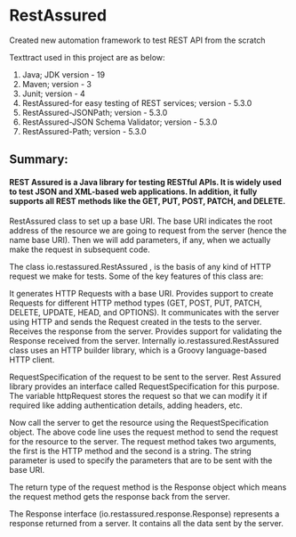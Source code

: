 # RestAssured

Created new automation framework to test REST API from the scratch

Texttract used in this project are as below:
  1. Java; JDK version - 19
  2. Maven; version - 3
  3. Junit; version - 4
  4. RestAssured-for easy testing of REST services; version - 5.3.0
  5. RestAssured-JSONPath; version - 5.3.0
  6. RestAssured-JSON Schema Validator; version - 5.3.0
  7. RestAssured-Path; version - 5.3.0

## Summary:
#### REST Assured is a Java library for testing RESTful APIs. It is widely used to test JSON and XML-based web applications. In addition, it fully supports all REST methods like the GET, PUT, POST, PATCH, and DELETE. 

RestAssured class to set up a base URI. The base URI indicates the root address of the resource we are going to request from the server (hence the name base URI). Then we will add parameters, if any, when we actually make the request in subsequent code.

The class io.restassured.RestAssured , is the basis of any kind of HTTP request we make for tests. Some of the key features of this class are:

It generates HTTP Requests with a base URI.
Provides support to create Requests for different HTTP method types (GET, POST, PUT, PATCH, DELETE, UPDATE, HEAD, and OPTIONS).
It communicates with the server using HTTP and sends the Request created in the tests to the server.
Receives the response from the server.
Provides support for validating the Response received from the server.
Internally io.restassured.RestAssured class uses an HTTP builder library, which is a Groovy language-based HTTP client.

RequestSpecification of the request to be sent to the server. Rest Assured library provides an interface called RequestSpecification for this purpose. The variable httpRequest stores the request so that we can modify it if required like adding authentication details, adding headers, etc. 

Now call the server to get the resource using the RequestSpecification object. The above code line uses the request method to send the request for the resource to the server. The request method takes two arguments, the first is the HTTP method and the second is a string. The string parameter is used to specify the parameters that are to be sent with the base URI.

The return type of the request method is the Response object which means the request method gets the response back from the server.

The Response interface (io.restassured.response.Response) represents a response returned from a server. It contains all the data sent by the server.
